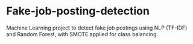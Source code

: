 # Fake-job-posting-detection
Machine Learning project to detect fake job postings using NLP (TF-IDF) and Random Forest, with SMOTE applied for class balancing.
